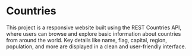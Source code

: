 # Countries
This project is a responsive website built using the REST Countries API, where users can browse and explore basic information about countries from around the world. Key details like name, flag, capital, region, population, and more are displayed in a clean and user-friendly interface.
